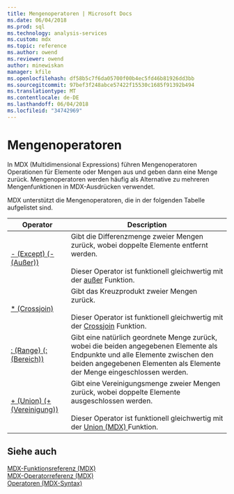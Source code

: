 ```yaml
---
title: Mengenoperatoren | Microsoft Docs
ms.date: 06/04/2018
ms.prod: sql
ms.technology: analysis-services
ms.custom: mdx
ms.topic: reference
ms.author: owend
ms.reviewer: owend
author: minewiskan
manager: kfile
ms.openlocfilehash: df58b5c7f6da05700f00b4ec5fd46b81926dd3bb
ms.sourcegitcommit: 97bef3f248abce57422f15530c1685f91392b494
ms.translationtype: MT
ms.contentlocale: de-DE
ms.lasthandoff: 06/04/2018
ms.locfileid: "34742969"
---
```

# <a name="set-operators"></a>Mengenoperatoren


  In MDX (Multidimensional Expressions) führen Mengenoperatoren Operationen für Elemente oder Mengen aus und geben dann eine Menge zurück. Mengenoperatoren werden häufig als Alternative zu mehreren Mengenfunktionen in MDX-Ausdrücken verwendet.  
  
 MDX unterstützt die Mengenoperatoren, die in der folgenden Tabelle aufgelistet sind.  
  
|Operator|Description|  
|--------------|-----------------|  
|[- (Except) (- (Außer))](../mdx/except-mdx-operator.md)|Gibt die Differenzmenge zweier Mengen zurück, wobei doppelte Elemente entfernt werden.<br /><br /> Dieser Operator ist funktionell gleichwertig mit der [außer](../mdx/except-mdx-function.md) Funktion.|  
|[* (Crossjoin)](../mdx/crossjoin-mdx-operator-reference.md)|Gibt das Kreuzprodukt zweier Mengen zurück.<br /><br /> Dieser Operator ist funktionell gleichwertig mit der [Crossjoin](../mdx/crossjoin-mdx.md) Funktion.|  
|[: (Range) (: (Bereich))](../mdx/range-mdx.md)|Gibt eine natürlich geordnete Menge zurück, wobei die beiden angegebenen Elemente als Endpunkte und alle Elemente zwischen den beiden angegebenen Elementen als Elemente der Menge eingeschlossen werden.|  
|[+ (Union) (+ (Vereinigung))](../mdx/union-mdx-operator-reference.md)|Gibt eine Vereinigungsmenge zweier Mengen zurück, wobei doppelte Elemente ausgeschlossen werden.<br /><br /> Dieser Operator ist funktionell gleichwertig mit der [Union &#40;MDX&#41; ](../mdx/union-mdx.md) Funktion.|  
  
## <a name="see-also"></a>Siehe auch  
 [MDX-Funktionsreferenz &#40;MDX&#41;](../mdx/mdx-function-reference-mdx.md)   
 [MDX-Operatorreferenz &#40;MDX&#41;](../mdx/mdx-operator-reference-mdx.md)   
 [Operatoren &#40;MDX-Syntax&#41;](../mdx/operators-mdx-syntax.md)  
  
  
